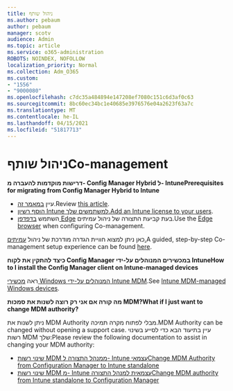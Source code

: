 ```yaml
---
title: ניהול שותף
ms.author: pebaum
author: pebaum
manager: scotv
audience: Admin
ms.topic: article
ms.service: o365-administration
ROBOTS: NOINDEX, NOFOLLOW
localization_priority: Normal
ms.collection: Adm_O365
ms.custom:
- "1556"
- "9000080"
ms.openlocfilehash: c7dc35a484894e147208ef7080c151c6d3af0c63
ms.sourcegitcommit: 8bc60ec34bc1e40685e3976576e04a2623f63a7c
ms.translationtype: MT
ms.contentlocale: he-IL
ms.lasthandoff: 04/15/2021
ms.locfileid: "51817713"
---
```

# <a name="co-management"></a><span data-ttu-id="b0cf2-102">ניהול שותף</span><span class="sxs-lookup"><span data-stu-id="b0cf2-102">Co-management</span></span>

<span data-ttu-id="b0cf2-103">**דרישות מוקדמות להעברה מ- Config Manager Hybrid ל- Intune**</span><span class="sxs-lookup"><span data-stu-id="b0cf2-103">**Prerequisites for migrating from Config Manager Hybrid to Intune**</span></span>

- <span data-ttu-id="b0cf2-104">עיין [במאמר זה](https://docs.microsoft.com/mem/configmgr/mdm/understand/what-happened-to-hybrid).</span><span class="sxs-lookup"><span data-stu-id="b0cf2-104">Review [this article](https://docs.microsoft.com/mem/configmgr/mdm/understand/what-happened-to-hybrid).</span></span>
- <span data-ttu-id="b0cf2-105">[הוסף רשיון Intune למשתמשים שלך.](https://docs.microsoft.com/mem/intune/fundamentals/licenses-assign)</span><span class="sxs-lookup"><span data-stu-id="b0cf2-105">[Add an Intune license to your users](https://docs.microsoft.com/mem/intune/fundamentals/licenses-assign).</span></span>
- <span data-ttu-id="b0cf2-106">השתמש [בדפדפן Edge](https://www.microsoft.com/edge) בעת קביעת התצורה של ניהול עמיתים.</span><span class="sxs-lookup"><span data-stu-id="b0cf2-106">Use the [Edge browser](https://www.microsoft.com/edge) when configuring Co-management.</span></span>

<span data-ttu-id="b0cf2-107">כאן ניתן למצוא חוויית הגדרה מודרכת של ניהול [עמיתים.](https://admin.microsoft.com/AdminPortal/Home?#/modernonboarding/comanagesetupguide)</span><span class="sxs-lookup"><span data-stu-id="b0cf2-107">A guided, step-by-step Co-management setup experience can be found [here](https://admin.microsoft.com/AdminPortal/Home?#/modernonboarding/comanagesetupguide).</span></span>

<span data-ttu-id="b0cf2-108">**כיצד להתקין את לקוח Config Manager במכשירים המנוהלים על-ידי Intune**</span><span class="sxs-lookup"><span data-stu-id="b0cf2-108">**How to I install the Config Manager client on Intune-managed devices**</span></span>

<span data-ttu-id="b0cf2-109">ראה [מכשירי Windows המנוהלים על-ידי Intune MDM](https://docs.microsoft.com/mem/configmgr/core/clients/deploy/deploy-clients-to-windows-computers#bkmk_mdm).</span><span class="sxs-lookup"><span data-stu-id="b0cf2-109">See [Intune MDM-managed Windows devices](https://docs.microsoft.com/mem/configmgr/core/clients/deploy/deploy-clients-to-windows-computers#bkmk_mdm).</span></span>

<span data-ttu-id="b0cf2-110">**מה קורה אם אני רק רוצה לשנות את סמכות MDM?**</span><span class="sxs-lookup"><span data-stu-id="b0cf2-110">**What if I just want to change MDM authority?**</span></span>

<span data-ttu-id="b0cf2-111">ניתן לשנות את MDM Authority מבלי לפתוח מקרה תמיכה.</span><span class="sxs-lookup"><span data-stu-id="b0cf2-111">MDM Authority can be changed without opening a support case.</span></span> <span data-ttu-id="b0cf2-112">עיין בתיעוד הבא כדי לסייע בשינוי רשות MDM שלך:</span><span class="sxs-lookup"><span data-stu-id="b0cf2-112">Please review the following documentation to assist in changing your MDM authority:</span></span>

- [<span data-ttu-id="b0cf2-113">שינוי רשות MDM ממנהל התצורה ל- Intune עצמאי</span><span class="sxs-lookup"><span data-stu-id="b0cf2-113">Change MDM Authority from Configuration Manager to Intune standalone</span></span>](https://docs.microsoft.com/mem/configmgr/mdm/understand/what-happened-to-hybrid)
- [<span data-ttu-id="b0cf2-114">שינוי רשות MDM מ- Intune עצמאית למנהל התצורה</span><span class="sxs-lookup"><span data-stu-id="b0cf2-114">Change MDM authority from Intune standalone to Configuration Manager</span></span>](https://docs.microsoft.com/mem/configmgr/mdm/understand/what-happened-to-hybrid)
